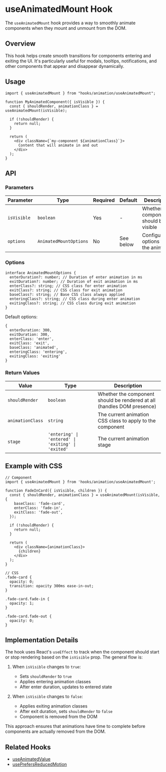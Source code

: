 # useAnimatedMount Hook

The `useAnimatedMount` hook provides a way to smoothly animate components when they mount and unmount from the DOM.

## Overview

This hook helps create smooth transitions for components entering and exiting the UI. It's particularly useful for modals, tooltips, notifications, and other components that appear and disappear dynamically.

## Usage

```tsx
import { useAnimatedMount } from "hooks/animation/useAnimatedMount";

function MyAnimatedComponent({ isVisible }) {
  const { shouldRender, animationClass } = useAnimatedMount(isVisible);

  if (!shouldRender) {
    return null;
  }

  return (
    <div className={`my-component ${animationClass}`}>
      Content that will animate in and out
    </div>
  );
}
```

## API

### Parameters

| Parameter   | Type                   | Required | Default   | Description                             |
| ----------- | ---------------------- | -------- | --------- | --------------------------------------- |
| `isVisible` | `boolean`              | Yes      | -         | Whether the component should be visible |
| `options`   | `AnimatedMountOptions` | No       | See below | Configuration options for the animation |

### Options

```tsx
interface AnimatedMountOptions {
  enterDuration?: number; // Duration of enter animation in ms
  exitDuration?: number; // Duration of exit animation in ms
  enterClass?: string; // CSS class for enter animation
  exitClass?: string; // CSS class for exit animation
  baseClass?: string; // Base CSS class always applied
  enteringClass?: string; // CSS class during enter animation
  exitingClass?: string; // CSS class during exit animation
}
```

Default options:

```tsx
{
  enterDuration: 300,
  exitDuration: 300,
  enterClass: 'enter',
  exitClass: 'exit',
  baseClass: 'animated',
  enteringClass: 'entering',
  exitingClass: 'exiting'
}
```

### Return Values

| Value            | Type                                               | Description                                                            |
| ---------------- | -------------------------------------------------- | ---------------------------------------------------------------------- |
| `shouldRender`   | `boolean`                                          | Whether the component should be rendered at all (handles DOM presence) |
| `animationClass` | `string`                                           | The current animation CSS class to apply to the component              |
| `stage`          | `'entering' \| 'entered' \| 'exiting' \| 'exited'` | The current animation stage                                            |

## Example with CSS

```tsx
// Component
import { useAnimatedMount } from 'hooks/animation/useAnimatedMount';

function FadeInCard({ isVisible, children }) {
  const { shouldRender, animationClass } = useAnimatedMount(isVisible, {
    baseClass: 'fade-card',
    enterClass: 'fade-in',
    exitClass: 'fade-out',
  });

  if (!shouldRender) {
    return null;
  }

  return (
    <div className={animationClass}>
      {children}
    </div>
  );
}

// CSS
.fade-card {
  opacity: 0;
  transition: opacity 300ms ease-in-out;
}

.fade-card.fade-in {
  opacity: 1;
}

.fade-card.fade-out {
  opacity: 0;
}
```

## Implementation Details

The hook uses React's `useEffect` to track when the component should start or stop rendering based on the `isVisible` prop. The general flow is:

1. When `isVisible` changes to `true`:

   - Sets `shouldRender` to `true`
   - Applies entering animation classes
   - After enter duration, updates to entered state

2. When `isVisible` changes to `false`:
   - Applies exiting animation classes
   - After exit duration, sets `shouldRender` to `false`
   - Component is removed from the DOM

This approach ensures that animations have time to complete before components are actually removed from the DOM.

## Related Hooks

- [useAnimatedValue](./useAnimatedValue.md)
- [usePrefersReducedMotion](./usePrefersReducedMotion.md)
